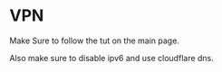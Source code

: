 # VPN

Make Sure to follow the tut on the main page. 

Also make sure to disable ipv6 and use cloudflare dns.
